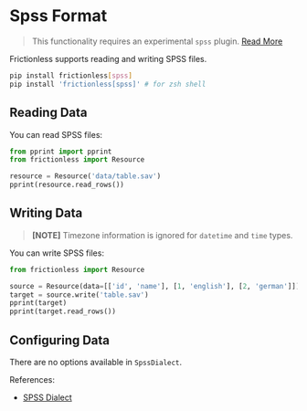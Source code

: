 # Spss Format

> This functionality requires an experimental `spss` plugin. [Read More](../../references/plugins-reference.md)

Frictionless supports reading and writing SPSS files.

```bash title="CLI"
pip install frictionless[spss]
pip install 'frictionless[spss]' # for zsh shell
```

## Reading Data

You can read SPSS files:

```python title="Python"
from pprint import pprint
from frictionless import Resource

resource = Resource('data/table.sav')
pprint(resource.read_rows())
```

## Writing Data

> **[NOTE]** Timezone information is ignored for `datetime` and `time` types.

You can write SPSS files:

```python title="Python"
from frictionless import Resource

source = Resource(data=[['id', 'name'], [1, 'english'], [2, 'german']])
target = source.write('table.sav')
pprint(target)
pprint(target.read_rows())
```

## Configuring Data

There are no options available in `SpssDialect`.

References:
- [SPSS Dialect](../../references/formats-reference.md#spss)
